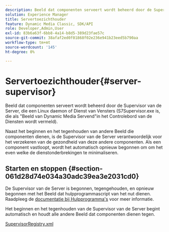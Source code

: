 ```yaml
---
description: Beeld dat componenten serveert wordt beheerd door de Supervisor van de Server, die een Linux daemon of Dienst van Vensters (S7Supervisor.exe is, die als "Beeld van Dynamic Media Servend"in het Controlebord van de Diensten wordt vermeld).
solution: Experience Manager
title: Servertoezichthouder
feature: Dynamic Media Classic, SDK/API
role: Developer,Admin,User
exl-id: 83b6a63f-6bb8-4a14-b8d5-389d23fae57c
source-git-commit: 38afaf2ed0f01868f02e236e941b23eed5b790aa
workflow-type: tm+mt
source-wordcount: '145'
ht-degree: 0%

---
```


# Servertoezichthouder{#server-supervisor}

Beeld dat componenten serveert wordt beheerd door de Supervisor van de Server, die een Linux daemon of Dienst van Vensters (S7Supervisor.exe is, die als &quot;Beeld van Dynamic Media Servend&quot;in het Controlebord van de Diensten wordt vermeld).

Naast het beginnen en het tegenhouden van andere Beeld die componenten dienen, is de Supervisor van de Server verantwoordelijk voor het verzekeren van de gezondheid van deze andere componenten. Als een component vastloopt, wordt het automatisch opnieuw begonnen om om het even welke de dienstonderbrekingen te minimaliseren.

## Starten en stoppen {#section-061d28d74e034a30adc39ea3e2031cd0}

De Supervisor van de Server is begonnen, tegengehouden, en opnieuw begonnen met het Beeld dat hulpprogrammascript van het nut dienen. Raadpleeg de [documentatie bij Hulpprogramma&#39;s](../../../is-api/is-utils/utilities/c-location-of-utilities.md#concept-bae61e53344449af978502cac6be8b5f) voor meer informatie.

Het beginnen en het tegenhouden van de Supervisor van de Server begint automatisch en houdt alle andere Beeld dat componenten dienen tegen.

[SupervisorRegistry.xml](../../../is-api/image-serving-api-ref/c-configuration-and-administration/r-server-configuration-files/r-supervisorregistry.md#reference-b55f37a7a7a044d19c1722f5130906c6)
